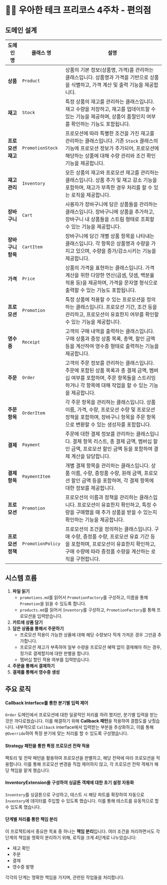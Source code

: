# 🧑‍💻 우아한 테크 프리코스 4주차 - 편의점

## 도메인 설계

| 도메인 명       | 클래스 명             | 설명                                                                                                                |
|-----------------|----------------------|-------------------------------------------------------------------------------------------------------------------|
| **상품**        | `Product`            | 상품의 기본 정보(상품명, 가격)를 관리하는 클래스입니다. 상품명과 가격을 기반으로 상품을 식별하고, 가격 계산 및 출력 기능을 제공합니다.                                    |
| **재고**        | `Stock`              | 특정 상품의 재고를 관리하는 클래스입니다. 재고 수량을 저장하고, 재고를 업데이트할 수 있는 기능을 제공하며, 상품이 품절인지 여부를 확인하는 기능도 포함됩니다.                        |
| **프로모션 재고** | `PromotionStock`     | 프로모션에 따라 특별한 조건을 가진 재고를 관리하는 클래스입니다. 기존 `Stock` 클래스의 기능에 프로모션 정보가 추가되어, 프로모션에 해당하는 상품에 대해 수량 관리와 조건 확인 기능을 제공합니다. |
| **재고 관리**    | `Inventory`          | 모든 상품의 재고와 프로모션 재고를 관리하는 클래스입니다. 상품 추가 및 재고 감소 기능을 포함하며, 재고가 부족한 경우 처리를 할 수 있는 로직을 제공합니다.                         |
| **장바구니**     | `Cart`               | 사용자가 장바구니에 담은 상품들을 관리하는 클래스입니다. 장바구니에 상품을 추가하고, 장바구니 내 상품들을 스트림 형태로 조회할 수 있는 기능을 제공합니다.                           |
| **장바구니 항목** | `CartItem`           | 장바구니에 담긴 개별 상품 항목을 나타내는 클래스입니다. 각 항목은 상품명과 수량을 가지고 있으며, 수량을 증가/감소시키는 기능을 제공합니다.                                   |
| **가격**        | `Price`              | 상품의 가격을 표현하는 클래스입니다. 가격 계산을 위한 다양한 연산(곱셈, 덧셈, 백분율 적용 등)을 제공하며, 가격을 문자열 형식으로 출력할 수 있는 기능도 포함됩니다.                   |
| **프로모션**     | `Promotion`          | 특정 상품에 적용할 수 있는 프로모션을 정의하는 클래스입니다. 프로모션 기간, 조건 등을 관리하고, 프로모션이 유효한지 여부를 확인할 수 있는 기능을 제공합니다.                        |
| **영수증**      | `Receipt`            | 고객의 구매 내역을 출력하는 클래스입니다. 구매 상품과 증정 상품 목록, 총액, 할인 금액 등을 계산하여 영수증 형태로 출력하는 기능을 제공합니다.                                |
| **주문**        | `Order`              | 고객의 주문 정보를 관리하는 클래스입니다. 주문에 포함된 상품 목록과 총 결제 금액, 멤버십 여부를 포함하며, 주문 항목들을 스트리밍하거나 각 항목에 대해 작업을 할 수 있는 기능을 제공합니다.      |
| **주문 항목**    | `OrderItem`          | 각 주문 항목을 관리하는 클래스입니다. 상품 이름, 가격, 수량, 프로모션 수량 및 프로모션 정책을 포함하며, 장바구니 항목을 주문 항목으로 변환할 수 있는 생성자를 포함합니다.               |
| **결제**        | `Payment`            | 주문에 대한 결제 정보를 관리하는 클래스입니다. 결제 항목 리스트, 총 결제 금액, 멤버십 할인 금액, 프로모션 할인 금액 등을 포함하여 결제 계산을 담당합니다.                        |
| **결제 항목**    | `PaymentItem`        | 개별 결제 항목을 관리하는 클래스입니다. 상품 이름, 수량, 증정품 수량, 원래 금액, 프로모션 할인 금액 등을 포함하며, 각 결제 항목에 대한 정보를 제공합니다.                       |
| **프로모션**     | `Promotion`          | 프로모션의 이름과 정책을 관리하는 클래스입니다. 프로모션이 유효한지 확인하고, 특정 수량을 구매했을 때 추가 상품을 받을 수 있는지 확인하는 기능을 제공합니다.                         |
| **프로모션 정책** | `PromotionPolicy`    | 프로모션의 조건을 정의하는 클래스입니다. 구매 수량, 증정품 수량, 프로모션 유효 기간 등을 포함하며, 프로모션이 유효한지 확인하고, 구매 수량에 따라 증정품 수량을 계산하는 로직을 구현합니다.      |

## 시스템 흐름

1. **파일 읽기**
   - `promotions.md`를 읽어서 `PromotionFactory`를 구성하고, 이름을 통해 `Promotion`을 읽을 수 있도록 합니다.
   - `products.md`를 읽어서 `Inventory`를 구성하고, `PromotionFactory`를 통해 프로모션을 입력받습니다.
2. **카트에 상품 담기**
3. **담은 상품을 통해서 주문하기**
   - 프로모션 적용이 가능한 상품에 대해 해당 수량보다 적게 가져온 경우 그만큼 추가합니다.
   - 프로모션 재고가 부족하여 일부 수량을 프로모션 혜택 없이 결제해야 하는 경우, 정가로 결제할지에 대한 판별을 합니다.
   - 멤버십 할인 적용 여부를 입력받습니다.
4. **주문을 통해서 결제하기**
5. **결제를 통해서 영수증 생성**

## 주요 로직

#### Callback Interface를 통한 분기별 입력 제어

`Order` 도메인에서 프로모션에 대한 일괄적인 처리를 하려 했지만, 분기별 입력을 받는 것은 까다로웠습니다. 이를 해결하기 위해 **Callback 패턴**을 적용하여 결합도를 낮췄습니다. 내부적으로 `Callback` interface에서 입력받는 부분을 추상화하고, 이를 통해 `@Override`하여 특정 분기에 맞는 처리를 할 수 있도록 구성했습니다.

#### Strategy 패턴을 통한 특정 프로모션 전략 적용

팩토리 및 전략 패턴을 활용하여 프로모션을 판별하고, 해당 전략에 따라 프로모션을 적용합니다. 이를 통해 프로모션 변경을 직접 제어하지 않고, 각 프로모션 전략 객체가 해당 책임을 맡게 했습니다.

#### InventoryExtension을 구성하여 싱글톤 객체에 대한 초기 설정 자동화

`Inventory`를 싱글톤으로 구성하고, 테스트 시 해당 파트를 확장하여 자동으로 `Inventory`에 데이터를 주입할 수 있도록 했습니다. 이를 통해 테스트를 유동적으로 할 수 있도록 했습니다.

#### 단계별 처리를 통한 책임 분리

이 프로젝트에서 중요한 목표 중 하나는 **책임 분리**입니다. 여러 조건을 처리하면서도 각 단계의 책임을 명확히 분리하기 위해, 로직을 크게 4단계로 나누었습니다:
- 재고 확인
- 주문
- 결제
- 영수증 발행

각각의 단계는 명확한 책임을 가지며, 관련된 작업들을 처리합니다.

